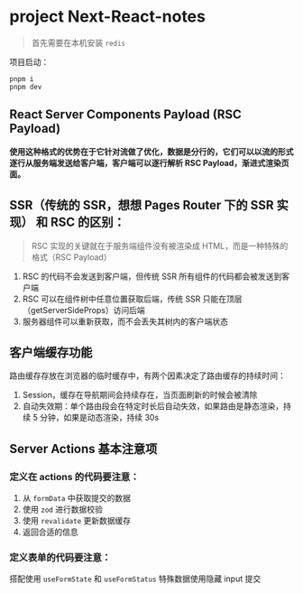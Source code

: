 # project Next-React-notes

> 首先需要在本机安装 `redis`

项目启动：

```shell
pnpm i
pnpm dev
```

## React Server Components Payload (RSC Payload)

**使用这种格式的优势在于它针对流做了优化，数据是分行的，它们可以以流的形式逐行从服务端发送给客户端，客户端可以逐行解析 RSC Payload，渐进式渲染页面。**

## SSR（传统的 SSR，想想 Pages Router 下的 SSR 实现） 和 RSC 的区别：

> RSC 实现的关键就在于服务端组件没有被渲染成 HTML，而是一种特殊的格式（RSC Payload）

1. RSC 的代码不会发送到客户端，但传统 SSR 所有组件的代码都会被发送到客户端
2. RSC 可以在组件树中任意位置获取后端，传统 SSR 只能在顶层（getServerSideProps）访问后端
3. 服务器组件可以重新获取，而不会丢失其树内的客户端状态

## 客户端缓存功能

路由缓存存放在浏览器的临时缓存中，有两个因素决定了路由缓存的持续时间：

1. Session，缓存在导航期间会持续存在，当页面刷新的时候会被清除
2. 自动失效期：单个路由段会在特定时长后自动失效，如果路由是静态渲染，持续 5 分钟，如果是动态渲染，持续 30s

## Server Actions 基本注意项

### 定义在 actions 的代码要注意：

1. 从 `formData` 中获取提交的数据
2. 使用 `zod` 进行数据校验
3. 使用 `revalidate` 更新数据缓存
4. 返回合适的信息

### 定义表单的代码要注意：

搭配使用 `useFormState` 和 `useFormStatus`
特殊数据使用隐藏 input 提交
